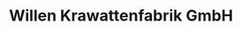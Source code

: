 ---
title: "Willen Krawattenfabrik GmbH"
url: /loeningen/willen-krawattenfabrik-gmbh/
shop: Modehaus
---